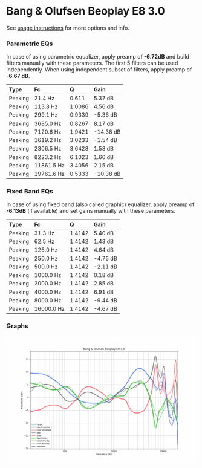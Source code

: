 # Bang & Olufsen Beoplay E8 3.0
See [usage instructions](https://github.com/jaakkopasanen/AutoEq#usage) for more options and info.

### Parametric EQs
In case of using parametric equalizer, apply preamp of **-6.72dB** and build filters manually
with these parameters. The first 5 filters can be used independently.
When using independent subset of filters, apply preamp of **-6.67 dB**.

| Type    | Fc         |      Q | Gain      |
|:--------|:-----------|:-------|:----------|
| Peaking | 21.4 Hz    | 0.611  | 5.37 dB   |
| Peaking | 113.8 Hz   | 1.0086 | 4.56 dB   |
| Peaking | 299.1 Hz   | 0.9339 | -5.36 dB  |
| Peaking | 3685.0 Hz  | 0.8267 | 8.17 dB   |
| Peaking | 7120.6 Hz  | 1.9421 | -14.38 dB |
| Peaking | 1619.2 Hz  | 3.0233 | -1.54 dB  |
| Peaking | 2306.5 Hz  | 3.6428 | 1.58 dB   |
| Peaking | 8223.2 Hz  | 6.1023 | 1.60 dB   |
| Peaking | 11861.5 Hz | 3.4056 | 2.15 dB   |
| Peaking | 19761.6 Hz | 0.5333 | -10.38 dB |

### Fixed Band EQs
In case of using fixed band (also called graphic) equalizer, apply preamp of **-6.13dB**
(if available) and set gains manually with these parameters.

| Type    | Fc         |      Q | Gain     |
|:--------|:-----------|:-------|:---------|
| Peaking | 31.3 Hz    | 1.4142 | 5.40 dB  |
| Peaking | 62.5 Hz    | 1.4142 | 1.43 dB  |
| Peaking | 125.0 Hz   | 1.4142 | 4.64 dB  |
| Peaking | 250.0 Hz   | 1.4142 | -4.75 dB |
| Peaking | 500.0 Hz   | 1.4142 | -2.11 dB |
| Peaking | 1000.0 Hz  | 1.4142 | 0.18 dB  |
| Peaking | 2000.0 Hz  | 1.4142 | 2.85 dB  |
| Peaking | 4000.0 Hz  | 1.4142 | 6.91 dB  |
| Peaking | 8000.0 Hz  | 1.4142 | -9.44 dB |
| Peaking | 16000.0 Hz | 1.4142 | -4.67 dB |

### Graphs
![](./Bang%20&%20Olufsen%20Beoplay%20E8%203.0.png)